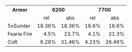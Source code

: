 <style type="text/css">
.tg  {border-collapse:collapse;border-spacing:0;}
.tg td{font-family:Arial, sans-serif;font-size:14px;padding:10px 5px;border-style:solid;border-width:1px;overflow:hidden;word-break:normal;}
.tg th{font-family:Arial, sans-serif;font-size:14px;font-weight:normal;padding:10px 5px;border-style:solid;border-width:1px;overflow:hidden;word-break:normal;}
.tg .tg-s6z2{text-align:center}
.tg .tg-g902{color:#333333;text-align:center}
.tg .tg-h0x1{text-align:center}
.tg .tg-ilun{color:#333333;text-align:center}
.tg .tg-0ord{text-align:right}
.tg .tg-pror{color:#333333;text-align:right}
.tg .tg-zmy4{text-align:right}
.tg .tg-kfbs{color:#333333;text-align:right}
</style>
<table>
  <tr>
    <th>Armor<br></th>
    <th colspan="2">6200</th>
    <th colspan="2">7700</th>
  </tr>
  <tr>
    <td></td>
    <td style="text-align:center">rel<br></td>
    <td style="text-align:center">abs<br></td>
    <td style="text-align:center">rel<br></td>
    <td style="text-align:center">abs</td>
  </tr>
  <tr>
    <td>5xSunder</td>
    <td style="text-align:right">18.36%</td>
    <td style="text-align:right">18.36%</td>
    <td style="text-align:right">16.6%</td>
    <td style="text-align:right">16.6%</td>
  </tr>
  <tr>
    <td>Fearie Fire<br></td>
    <td style="text-align:right">4.5%</td>
    <td style="text-align:right">23.7%</td>
    <td style="text-align:right">4.1%<br></td>
    <td style="text-align:right">21.3%<br></td>
  </tr>
  <tr>
    <td>CoR</td>
    <td style="text-align:right">6.28%</td>
    <td style="text-align:right">31.46%</td>
    <td style="text-align:right">4.23%</td>
    <td style="text-align:right">26.46%</td>
  </tr>
</table>
